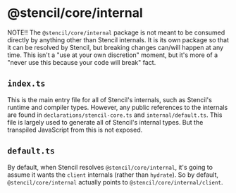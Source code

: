 # @stencil/core/internal

NOTE!! The `@stencil/core/internal` package is not meant to be consumed directly by anything other than Stencil internals. It is its own package so that it can be resolved by Stencil, but breaking changes can/will happen at any time. This isn't a "use at your own discretion" moment, but it's more of a "never use this because your code will break" fact.


## `index.ts`

This is the main entry file for all of Stencil's internals, such as Stencil's runtime and compiler types. However, any public references to the internals are found in `declarations/stencil-core.ts` and `internal/default.ts`. This file is largely used to generate all of Stencil's internal types. But the transpiled JavaScript from this is not exposed.


## `default.ts`

By default, when Stencil resolves `@stencil/core/internal`, it's going to assume it wants the `client` internals (rather than `hydrate`). So by default, `@stencil/core/internal` actually points to `@stencil/core/internal/client`.
